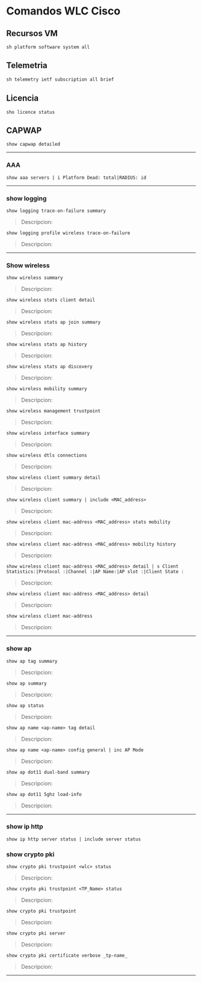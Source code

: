# Comandos WLC Cisco 
## Recursos VM
```
sh platform software system all
```
## Telemetria 
```Verilog
sh telemetry ietf subscription all brief
```
## Licencia
```
sho licence status
```
## CAPWAP
```
show capwap detailed
```
---

### AAA
```
show aaa servers | i Platform Dead: total|RADIUS: id
```
---
### show logging
```
show logging trace-on-failure summary
```
> Descripcion: 
```
show logging profile wireless trace-on-failure
```
> Descripcion: 
---
### Show wireless
```
show wireless summary
```
> Descripcion: 
```
show wireless stats client detail
```
> Descripcion: 
```
show wireless stats ap join summary
```
> Descripcion: 
```
show wireless stats ap history
```
> Descripcion: 
```
show wireless stats ap discovery
```
> Descripcion: 
```
show wireless mobility summary
```
> Descripcion: 
```
show wireless management trustpoint
```
> Descripcion: 
```
show wireless interface summary
```
> Descripcion: 
```
show wireless dtls connections
```
> Descripcion: 
```
show wireless client summary detail
```
> Descripcion: 
```
show wireless client summary | include <MAC_address>
```
> Descripcion: 
```
show wireless client mac-address <MAC_address> stats mobility
```
> Descripcion: 
```
show wireless client mac-address <MAC_address> mobility history
```
> Descripcion: 
```
show wireless client mac-address <MAC_address> detail | s Client Statistics:|Protocol :|Channel :|AP Name:|AP slot :|Client State :
```
> Descripcion: 
```
show wireless client mac-address <MAC_address> detail
```
> Descripcion: 
```
show wireless client mac-address
```
> Descripcion:
---
### show ap
```
show ap tag summary
```
> Descripcion: 
```
show ap summary
```
> Descripcion: 
```
show ap status
```
> Descripcion: 
```
show ap name <ap-name> tag detail
```
> Descripcion: 
```
show ap name <ap-name> config general | inc AP Mode
```
> Descripcion: 
```
show ap dot11 dual-band summary
```
> Descripcion: 
```
show ap dot11 5ghz load-info
```
> Descripcion:
---
### show ip http
```
show ip http server status | include server status
```
### show crypto pki
```
show crypto pki trustpoint <wlc> status
```
> Descripcion: 
```
show crypto pki trustpoint <TP_Name> status
```
> Descripcion: 
```
show crypto pki trustpoint
```
> Descripcion: 
```
show crypto pki server
```
> Descripcion: 
```
show crypto pki certificate verbose _tp-name_ 
```
> Descripcion:
---
